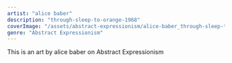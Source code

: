 ```yaml
---
artist: "alice baber"
description: "through-sleep-to-orange-1968"
coverImage: "/assets/abstract-expressionism/alice-baber_through-sleep-to-orange-1968.jpg"
genre: "Abstract Expressionism"
---
```

This is an art by alice baber on Abstract Expressionism

